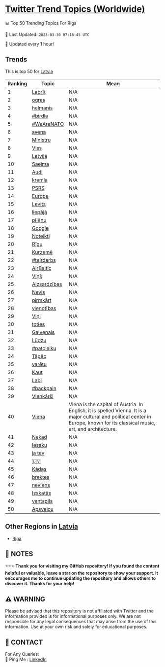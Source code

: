 [Twitter Trend Topics (Worldwide)](https://github.com/ErcinDedeoglu/Twitter-Trend-Topics)
==========


📊 Top 50 Trending Topics For Riga

📆 Last Updated: `2023-03-30 07:16:45 UTC`

🔧 Updated every 1 hour!


## Trends

This is top 50 for [Latvia](</Latvia>)

| Ranking | Topic | Mean |
| ------- | ------------ | ------------ |
| 1 | [Labrīt](http://twitter.com/search?q=Labr%c4%abt) | N/A |
| 2 | [ogres](http://twitter.com/search?q=ogres) | N/A |
| 3 | [helmanis](http://twitter.com/search?q=helmanis) | N/A |
| 4 | [#birdle](http://twitter.com/search?q=%23birdle) | N/A |
| 5 | [#WeAreNATO](http://twitter.com/search?q=%23WeAreNATO) | N/A |
| 6 | [avena](http://twitter.com/search?q=avena) | N/A |
| 7 | [Ministru](http://twitter.com/search?q=Ministru) | N/A |
| 8 | [Viss](http://twitter.com/search?q=Viss) | N/A |
| 9 | [Latvijā](http://twitter.com/search?q=Latvij%c4%81) | N/A |
| 10 | [Saeima](http://twitter.com/search?q=Saeima) | N/A |
| 11 | [Audi](http://twitter.com/search?q=Audi) | N/A |
| 12 | [kremļa](http://twitter.com/search?q=krem%c4%bca) | N/A |
| 13 | [PSRS](http://twitter.com/search?q=PSRS) | N/A |
| 14 | [Europe](http://twitter.com/search?q=Europe) | N/A |
| 15 | [Levits](http://twitter.com/search?q=Levits) | N/A |
| 16 | [liepājā](http://twitter.com/search?q=liep%c4%81j%c4%81) | N/A |
| 17 | [pīlēnu](http://twitter.com/search?q=p%c4%abl%c4%93nu) | N/A |
| 18 | [Google](http://twitter.com/search?q=Google) | N/A |
| 19 | [Noteikti](http://twitter.com/search?q=Noteikti) | N/A |
| 20 | [Rīgu](http://twitter.com/search?q=R%c4%abgu) | N/A |
| 21 | [Kurzemē](http://twitter.com/search?q=Kurzem%c4%93) | N/A |
| 22 | [#teirdarbs](http://twitter.com/search?q=%23teirdarbs) | N/A |
| 23 | [AirBaltic](http://twitter.com/search?q=AirBaltic) | N/A |
| 24 | [Viņš](http://twitter.com/search?q=Vi%c5%86%c5%a1) | N/A |
| 25 | [Aizsardzības](http://twitter.com/search?q=Aizsardz%c4%abbas) | N/A |
| 26 | [Nevis](http://twitter.com/search?q=Nevis) | N/A |
| 27 | [pirmkārt](http://twitter.com/search?q=pirmk%c4%81rt) | N/A |
| 28 | [vienotības](http://twitter.com/search?q=vienot%c4%abbas) | N/A |
| 29 | [Viņi](http://twitter.com/search?q=Vi%c5%86i) | N/A |
| 30 | [toties](http://twitter.com/search?q=toties) | N/A |
| 31 | [Galvenais](http://twitter.com/search?q=Galvenais) | N/A |
| 32 | [Lūdzu](http://twitter.com/search?q=L%c5%abdzu) | N/A |
| 33 | [#patolaiku](http://twitter.com/search?q=%23patolaiku) | N/A |
| 34 | [Tāpēc](http://twitter.com/search?q=T%c4%81p%c4%93c) | N/A |
| 35 | [varētu](http://twitter.com/search?q=var%c4%93tu) | N/A |
| 36 | [Kaut](http://twitter.com/search?q=Kaut) | N/A |
| 37 | [Labi](http://twitter.com/search?q=Labi) | N/A |
| 38 | [#backpain](http://twitter.com/search?q=%23backpain) | N/A |
| 39 | [Vienkārši](http://twitter.com/search?q=Vienk%c4%81r%c5%a1i) | N/A |
| 40 | [Viena](http://twitter.com/search?q=Viena) | Viena is the capital of Austria. In English, it is spelled Vienna. It is a major cultural and political center in Europe, known for its classical music, art, and architecture. |
| 41 | [Nekad](http://twitter.com/search?q=Nekad) | N/A |
| 42 | [Iesaku](http://twitter.com/search?q=Iesaku) | N/A |
| 43 | [ja tev](http://twitter.com/search?q=ja+tev) | N/A |
| 44 | [🇱🇻](http://twitter.com/search?q=%f0%9f%87%b1%f0%9f%87%bb) | N/A |
| 45 | [Kādas](http://twitter.com/search?q=K%c4%81das) | N/A |
| 46 | [brektes](http://twitter.com/search?q=brektes) | N/A |
| 47 | [neviens](http://twitter.com/search?q=neviens) | N/A |
| 48 | [Izskatās](http://twitter.com/search?q=Izskat%c4%81s) | N/A |
| 49 | [ventspils](http://twitter.com/search?q=ventspils) | N/A |
| 50 | [Apsveicu](http://twitter.com/search?q=Apsveicu) | N/A |



## Other Regions in [Latvia](</Latvia>)

* [Riga](</Latvia/Riga.md>)



## 📝 NOTES

⭐⭐⭐ **Thank you for visiting my GitHub repository! If you found the content helpful or valuable, leave a star on the repository to show your support. It encourages me to continue updating the repository and allows others to discover it. Thanks for your help!**


## ⚠️ WARNING

Please be advised that this repository is not affiliated with Twitter and the information provided is for informational purposes only. We are not responsible for any legal consequences that may arise from the use of this information. Use at your own risk and solely for educational purposes.


## 📨 CONTACT

 For Any Queries:  
            🏓 Ping Me : [LinkedIn](https://www.linkedin.com/in/ercindedeoglu/)
